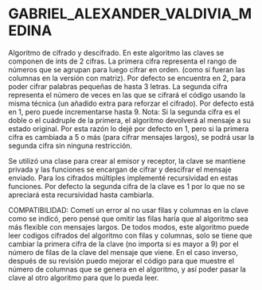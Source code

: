 # GABRIEL_ALEXANDER_VALDIVIA_MEDINA
Algoritmo de cifrado y descifrado.
En este algoritmo las claves se componen de ints de 2 cifras.
La primera cifra representa el rango de números que se agrupan para luego cifrar en orden. (como si fueran las columnas en la versión con matriz). Por defecto se encuentra en 2, para poder cifrar palabras pequeñas de hasta 3 letras.
La segunda cifra representa el número de veces en las que se cifrará el código usando la misma técnica (un añadido extra para reforzar el cifrado). Por defecto está en 1, pero puede incrementarse hasta 9. 
Nota: Si la segunda cifra es el doble o el cuádruple de la primera, el algoritmo devolverá al mensaje a su estado original. Por esta razón lo dejé por defecto en 1, pero si la primera cifra es cambiada a 5 o más (para cifrar mensajes largos), se podrá usar la segunda cifra sin ninguna restricción.

Se utilizó una clase para crear al emisor y receptor, la clave se mantiene privada y las funciones se encargan de cifrar y descifrar el mensaje enviado. Para los cifrados múltiples implementé recursividad en estas funciones. Por defecto la segunda cifra de la clave es 1 por lo que no se apreciará esta recursividad hasta cambiarla.

COMPATIBILIDAD: Cometí un error al no usar filas y columnas en la clave como se indicó, pero pensé que omitir las filas haría que al algoritmo sea más flexible con mensajes largos. De todos modos, este algoritmo puede leer codigos cifrados del algoritmo con filas y columnas, solo se tiene que cambiar la primera cifra de la clave (no importa si es mayor a 9) por el número de filas de la clave del mensaje que viene. En el caso inverso, después de su revisión puedo mejorar el código para que muestre el número de columnas que se genera en el algoritmo, y así poder pasar la clave al otro algoritmo para que lo pueda leer.
